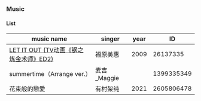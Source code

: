 ### Music

#### List

| music name | singer | year | ID         |
| ---------- | ------ | ---- | ---------- |
| [LET IT OUT (TV动画《钢之炼金术师》ED2)](https://music.163.com/song?id=26137335&userid=348406050) | 福原美惠 | 2009 | 26137335 |
| summertime（Arrange ver.） | 麦吉_Maggie |  | 1399335349 |
| 花束般的戀愛 | 有村架纯 | 2021 | 2605806478 |

